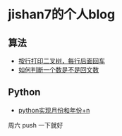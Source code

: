 


# jishan7的个人blog



## 算法

* [按行打印二叉树，每行后面回车](./articles/按行打印二叉树并且每行后面回车.md)
* [如何判断一个数是不是回文数](./articles/如何判断一个数是不是回文数.md)


## Python

* [python实现月份和年份+n](./articles/python实现月份和年份+n.md)

周六 push 一下就好
